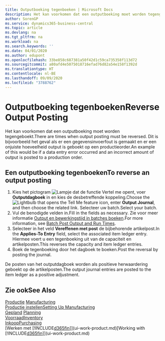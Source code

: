 ```yaml
---
title: Outputboeking tegenboeken | Microsoft Docs
description: Het kan voorkomen dat een outputboeking moet worden tegengeboekt. Dit is bijvoorbeeld het geval als er een gegevensinvoerfout is gemaakt en er een onjuiste hoeveelheid output is geboekt op een productieorder.
author: SorenGP
ms.service: dynamics365-business-central
ms.topic: article
ms.devlang: na
ms.tgt_pltfrm: na
ms.workload: na
ms.search.keywords: ''
ms.date: 04/01/2020
ms.author: edupont
ms.openlocfilehash: 33be858c687381a50f42d1c59ca735358f113d72
ms.sourcegitcommit: a80afd4e5075018716efad76d82a54e158f1392d
ms.translationtype: HT
ms.contentlocale: nl-BE
ms.lasthandoff: 09/09/2020
ms.locfileid: "3788762"
---
```

# <a name="reverse-output-posting"></a><span data-ttu-id="e16cf-104">Outputboeking tegenboeken</span><span class="sxs-lookup"><span data-stu-id="e16cf-104">Reverse Output Posting</span></span>
<span data-ttu-id="e16cf-105">Het kan voorkomen dat een outputboeking moet worden tegengeboekt.</span><span class="sxs-lookup"><span data-stu-id="e16cf-105">There are times when output posting must be reversed.</span></span> <span data-ttu-id="e16cf-106">Dit is bijvoorbeeld het geval als er een gegevensinvoerfout is gemaakt en er een onjuiste hoeveelheid output is geboekt op een productieorder.</span><span class="sxs-lookup"><span data-stu-id="e16cf-106">An example of this would be if a data entry error occurred and an incorrect amount of output is posted to a production order.</span></span>  

## <a name="to-reverse-an-output-posting"></a><span data-ttu-id="e16cf-107">Een outputboeking tegenboeken</span><span class="sxs-lookup"><span data-stu-id="e16cf-107">To reverse an output posting</span></span>  
1.  <span data-ttu-id="e16cf-108">Kies het pictogram ![Lampje dat de functie Vertel me opent](media/ui-search/search_small.png "Vertel me wat u wilt doen"), voer **Outputdagboek** in en kies de desbetreffende koppeling.</span><span class="sxs-lookup"><span data-stu-id="e16cf-108">Choose the ![Lightbulb that opens the Tell Me feature](media/ui-search/search_small.png "Tell me what you want to do") icon, enter **Output Journal**, and then choose the related link.</span></span> <span data-ttu-id="e16cf-109">Selecteer uw batch.</span><span class="sxs-lookup"><span data-stu-id="e16cf-109">Select your batch.</span></span>  
2. <span data-ttu-id="e16cf-110">Vul de benodigde velden in.</span><span class="sxs-lookup"><span data-stu-id="e16cf-110">Fill in the fields as necessary.</span></span> <span data-ttu-id="e16cf-111">Zie voor meer informatie [Output en bewerkingstijd in batches boeken](production-how-to-post-output-quantity.md).</span><span class="sxs-lookup"><span data-stu-id="e16cf-111">For more information, see [Batch Post Output and Run Times](production-how-to-post-output-quantity.md).</span></span>
3.  <span data-ttu-id="e16cf-112">Selecteer in het veld **Vereffenen met post** de bijbehorende artikelpost.</span><span class="sxs-lookup"><span data-stu-id="e16cf-112">In the **Applies-To Entry** field, select the associated item ledger entry.</span></span> <span data-ttu-id="e16cf-113">Hiermee voert u een tegenboeking uit van de capaciteit en artikelposten.</span><span class="sxs-lookup"><span data-stu-id="e16cf-113">This reverses the capacity and item ledger entries.</span></span>  
4. <span data-ttu-id="e16cf-114">Boek de tegenboeking door het dagboek te boeken.</span><span class="sxs-lookup"><span data-stu-id="e16cf-114">Post the reversal by posting the journal.</span></span>  

<span data-ttu-id="e16cf-115">De posten van het outputdagboek worden als positieve herwaardering geboekt op de artikelposten.</span><span class="sxs-lookup"><span data-stu-id="e16cf-115">The output journal entries are posted to the item ledger as a positive adjustment.</span></span>  

## <a name="see-also"></a><span data-ttu-id="e16cf-116">Zie ook</span><span class="sxs-lookup"><span data-stu-id="e16cf-116">See Also</span></span>  
 <span data-ttu-id="e16cf-117">[Productie](production-manage-manufacturing.md)  </span><span class="sxs-lookup"><span data-stu-id="e16cf-117">[Manufacturing](production-manage-manufacturing.md)  </span></span>  
 [<span data-ttu-id="e16cf-118">Productie instellen</span><span class="sxs-lookup"><span data-stu-id="e16cf-118">Setting Up Manufacturing</span></span>](production-configure-production-processes.md)  
 <span data-ttu-id="e16cf-119">[Gepland](production-planning.md)    </span><span class="sxs-lookup"><span data-stu-id="e16cf-119">[Planning](production-planning.md)    </span></span>  
 [<span data-ttu-id="e16cf-120">Voorraad</span><span class="sxs-lookup"><span data-stu-id="e16cf-120">Inventory</span></span>](inventory-manage-inventory.md)  
 [<span data-ttu-id="e16cf-121">Inkoop</span><span class="sxs-lookup"><span data-stu-id="e16cf-121">Purchasing</span></span>](purchasing-manage-purchasing.md)  
 <span data-ttu-id="e16cf-122">[Werken met [!INCLUDE[d365fin](includes/d365fin_md.md)]](ui-work-product.md)</span><span class="sxs-lookup"><span data-stu-id="e16cf-122">[Working with [!INCLUDE[d365fin](includes/d365fin_md.md)]](ui-work-product.md)</span></span>  
